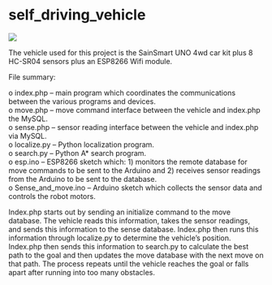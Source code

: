 # self_driving_vehicle

![](https://github.com/ezchx/self_driving_vehicle/blob/master/carbot_small.jpg)

The vehicle used for this project is the SainSmart UNO 4wd car kit plus 8 HC-SR04 sensors plus an ESP8266 Wifi module.

File summary:<br>

o index.php – main program which coordinates the communications between the various programs and devices.<br>
o move.php – move command interface between the vehicle and index.php the MySQL.<br>
o sense.php – sensor reading interface between the vehicle and index.php via MySQL.<br>
o localize.py – Python localization program.<br>
o search.py – Python A* search program.<br>
o esp.ino – ESP8266 sketch which: 1) monitors the remote database for move commands to be sent to the Arduino and 2) receives sensor readings from the Arduino to be sent to the database.<br>
o Sense_and_move.ino – Arduino sketch which collects the sensor data and controls the robot motors.<br>

Index.php starts out by sending an initialize command to the move database. The vehicle reads this information, takes the sensor readings, and sends this information to the sense database. Index.php then runs this information through localize.py to determine the vehicle’s position. Index.php then sends this information to search.py to calculate the best path to the goal and then updates the move database with the next move on that path. The process repeats until the vehicle reaches the goal or falls apart after running into too many obstacles.
